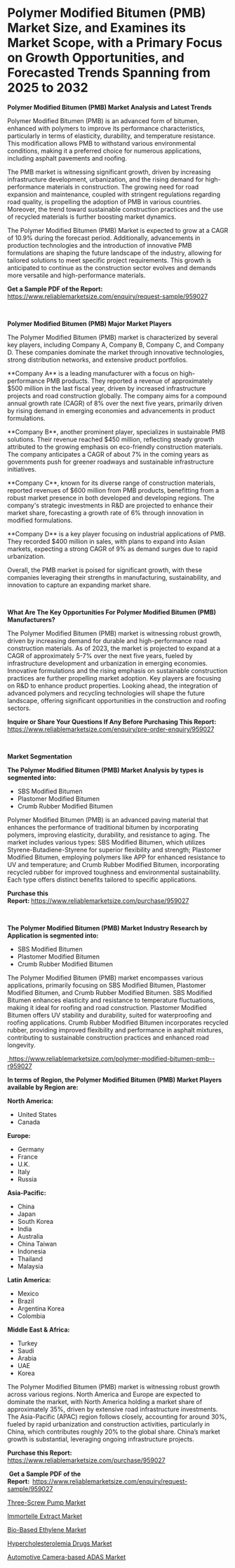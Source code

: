 <p><h1>Polymer Modified Bitumen (PMB) Market Size, and Examines its Market Scope, with a Primary Focus on Growth Opportunities, and Forecasted Trends Spanning from 2025 to 2032</h1></p><p><strong>Polymer Modified Bitumen (PMB) Market Analysis and Latest Trends</strong></p>
<p><p>Polymer Modified Bitumen (PMB) is an advanced form of bitumen, enhanced with polymers to improve its performance characteristics, particularly in terms of elasticity, durability, and temperature resistance. This modification allows PMB to withstand various environmental conditions, making it a preferred choice for numerous applications, including asphalt pavements and roofing.</p><p>The PMB market is witnessing significant growth, driven by increasing infrastructure development, urbanization, and the rising demand for high-performance materials in construction. The growing need for road expansion and maintenance, coupled with stringent regulations regarding road quality, is propelling the adoption of PMB in various countries. Moreover, the trend toward sustainable construction practices and the use of recycled materials is further boosting market dynamics.</p><p>The Polymer Modified Bitumen (PMB) Market is expected to grow at a CAGR of 10.9% during the forecast period. Additionally, advancements in production technologies and the introduction of innovative PMB formulations are shaping the future landscape of the industry, allowing for tailored solutions to meet specific project requirements. This growth is anticipated to continue as the construction sector evolves and demands more versatile and high-performance materials.</p></p>
<p><strong>Get a Sample PDF of the Report:&nbsp;</strong> <a href="https://www.reliablemarketsize.com/enquiry/request-sample/959027?utm_campaign=1131&utm_medium=2&utm_source=Github&utm_content=ia&utm_term=21032025&utm_id=polymer-modified-bitumen-pmb">https://www.reliablemarketsize.com/enquiry/request-sample/959027</a></p>
<p>&nbsp;</p>
<p><strong>Polymer Modified Bitumen (PMB) Major Market Players</strong></p>
<p><p>The Polymer Modified Bitumen (PMB) market is characterized by several key players, including Company A, Company B, Company C, and Company D. These companies dominate the market through innovative technologies, strong distribution networks, and extensive product portfolios.</p><p>**Company A** is a leading manufacturer with a focus on high-performance PMB products. They reported a revenue of approximately $500 million in the last fiscal year, driven by increased infrastructure projects and road construction globally. The company aims for a compound annual growth rate (CAGR) of 8% over the next five years, primarily driven by rising demand in emerging economies and advancements in product formulations.</p><p>**Company B**, another prominent player, specializes in sustainable PMB solutions. Their revenue reached $450 million, reflecting steady growth attributed to the growing emphasis on eco-friendly construction materials. The company anticipates a CAGR of about 7% in the coming years as governments push for greener roadways and sustainable infrastructure initiatives.</p><p>**Company C**, known for its diverse range of construction materials, reported revenues of $600 million from PMB products, benefitting from a robust market presence in both developed and developing regions. The company's strategic investments in R&D are projected to enhance their market share, forecasting a growth rate of 6% through innovation in modified formulations.</p><p>**Company D** is a key player focusing on industrial applications of PMB. They recorded $400 million in sales, with plans to expand into Asian markets, expecting a strong CAGR of 9% as demand surges due to rapid urbanization.</p><p>Overall, the PMB market is poised for significant growth, with these companies leveraging their strengths in manufacturing, sustainability, and innovation to capture an expanding market share.</p></p>
<p>&nbsp;</p>
<p><strong>What Are The Key Opportunities For Polymer Modified Bitumen (PMB) Manufacturers?</strong></p>
<p><p>The Polymer Modified Bitumen (PMB) market is witnessing robust growth, driven by increasing demand for durable and high-performance road construction materials. As of 2023, the market is projected to expand at a CAGR of approximately 5-7% over the next five years, fueled by infrastructure development and urbanization in emerging economies. Innovative formulations and the rising emphasis on sustainable construction practices are further propelling market adoption. Key players are focusing on R&D to enhance product properties. Looking ahead, the integration of advanced polymers and recycling technologies will shape the future landscape, offering significant opportunities in the construction and roofing sectors.</p></p>
<p><strong>Inquire or Share Your Questions If Any Before Purchasing This Report:</strong> <a href="https://www.reliablemarketsize.com/enquiry/pre-order-enquiry/959027?utm_campaign=1131&utm_medium=2&utm_source=Github&utm_content=ia&utm_term=21032025&utm_id=polymer-modified-bitumen-pmb">https://www.reliablemarketsize.com/enquiry/pre-order-enquiry/959027</a></p>
<p>&nbsp;</p>
<p><strong>Market Segmentation</strong></p>
<p><strong>The Polymer Modified Bitumen (PMB) Market Analysis by types is segmented into:</strong></p>
<p><ul><li>SBS Modified Bitumen</li><li>Plastomer Modified Bitumen</li><li>Crumb Rubber Modified Bitumen</li></ul></p>
<p><p>Polymer Modified Bitumen (PMB) is an advanced paving material that enhances the performance of traditional bitumen by incorporating polymers, improving elasticity, durability, and resistance to aging. The market includes various types: SBS Modified Bitumen, which utilizes Styrene-Butadiene-Styrene for superior flexibility and strength; Plastomer Modified Bitumen, employing polymers like APP for enhanced resistance to UV and temperature; and Crumb Rubber Modified Bitumen, incorporating recycled rubber for improved toughness and environmental sustainability. Each type offers distinct benefits tailored to specific applications.</p></p>
<p><strong>Purchase this Report:&nbsp;</strong><a href="https://www.reliablemarketsize.com/purchase/959027?utm_campaign=1131&utm_medium=2&utm_source=Github&utm_content=ia&utm_term=21032025&utm_id=polymer-modified-bitumen-pmb">https://www.reliablemarketsize.com/purchase/959027</a></p>
<p>&nbsp;</p>
<p><strong>The Polymer Modified Bitumen (PMB) Market Industry Research by Application is segmented into:</strong></p>
<p><ul><li>SBS Modified Bitumen</li><li>Plastomer Modified Bitumen</li><li>Crumb Rubber Modified Bitumen</li></ul></p>
<p><p>The Polymer Modified Bitumen (PMB) market encompasses various applications, primarily focusing on SBS Modified Bitumen, Plastomer Modified Bitumen, and Crumb Rubber Modified Bitumen. SBS Modified Bitumen enhances elasticity and resistance to temperature fluctuations, making it ideal for roofing and road construction. Plastomer Modified Bitumen offers UV stability and durability, suited for waterproofing and roofing applications. Crumb Rubber Modified Bitumen incorporates recycled rubber, providing improved flexibility and performance in asphalt mixtures, contributing to sustainable construction practices and enhanced road longevity.</p></p>
<p><a href="https://www.reliablemarketsize.com/polymer-modified-bitumen-pmb--r959027?utm_campaign=1131&utm_medium=2&utm_source=Github&utm_content=ia&utm_term=21032025&utm_id=polymer-modified-bitumen-pmb">&nbsp;https://www.reliablemarketsize.com/polymer-modified-bitumen-pmb--r959027</a></p>
<p><strong>In terms of Region, the Polymer Modified Bitumen (PMB) Market Players available by Region are:</strong></p>
<p>
    <p> <strong> North America: </strong>
        <ul>
            <li>United States</li>
            <li>Canada</li>
        </ul>
        </p> 
    <p> <strong> Europe: </strong>
        <ul>
            <li>Germany</li>
            <li>France</li>
            <li>U.K.</li>
            <li>Italy</li>
            <li>Russia</li>
        </ul>
        </p> 
    <p> <strong> Asia-Pacific: </strong>
        <ul>
            <li>China</li>
            <li>Japan</li>
            <li>South Korea</li>
            <li>India</li>
            <li>Australia</li>
            <li>China Taiwan</li>
            <li>Indonesia</li>
            <li>Thailand</li>
            <li>Malaysia</li>
        </ul>
        </p> 
    <p> <strong> Latin America: </strong>
        <ul>
            <li>Mexico</li>
            <li>Brazil</li>
            <li>Argentina Korea</li>
            <li>Colombia</li>
        </ul>
        </p> 
    <p> <strong> Middle East & Africa: </strong>
        <ul>
            <li>Turkey</li>
            <li>Saudi</li>
            <li>Arabia</li>
            <li>UAE</li>
            <li>Korea</li>
        </ul>
    </p>
    </p>
<p><p>The Polymer Modified Bitumen (PMB) market is witnessing robust growth across various regions. North America and Europe are expected to dominate the market, with North America holding a market share of approximately 35%, driven by extensive road infrastructure investments. The Asia-Pacific (APAC) region follows closely, accounting for around 30%, fueled by rapid urbanization and construction activities, particularly in China, which contributes roughly 20% to the global share. China’s market growth is substantial, leveraging ongoing infrastructure projects.</p></p>
<p><strong>Purchase this Report: </strong><a href="https://www.reliablemarketsize.com/purchase/959027?utm_campaign=1131&utm_medium=2&utm_source=Github&utm_content=ia&utm_term=21032025&utm_id=polymer-modified-bitumen-pmb">https://www.reliablemarketsize.com/purchase/959027</a></p>
<p>&nbsp;<strong>Get a Sample PDF of the Report:&nbsp;&nbsp;</strong><a href="https://www.reliablemarketsize.com/enquiry/request-sample/959027?utm_campaign=1131&utm_medium=2&utm_source=Github&utm_content=ia&utm_term=21032025&utm_id=polymer-modified-bitumen-pmb">https://www.reliablemarketsize.com/enquiry/request-sample/959027</a></p>
<p><strong></strong></p>
<p><p><a href="https://github.com/wilzeryammy/Market-Research-Report-List-1/blob/main/three-screw-pump-market.md?utm_campaign=1131&utm_medium=2&utm_source=Github&utm_content=ia&utm_term=21032025&utm_id=polymer-modified-bitumen-pmb">Three-Screw Pump Market</a></p><p><a href="https://github.com/sphaabrose/Market-Research-Report-List-1/blob/main/immortelle-extract-market.md?utm_campaign=1131&utm_medium=2&utm_source=Github&utm_content=ia&utm_term=21032025&utm_id=polymer-modified-bitumen-pmb">Immortelle Extract Market</a></p><p><a href="https://github.com/etapaqanee/Market-Research-Report-List-1/blob/main/bio-based-ethylene-market.md?utm_campaign=1131&utm_medium=2&utm_source=Github&utm_content=ia&utm_term=21032025&utm_id=polymer-modified-bitumen-pmb">Bio-Based Ethylene Market</a></p><p><a href="https://github.com/leptouwrites/Market-Research-Report-List-1/blob/main/hypercholesterolemia-drugs-market.md?utm_campaign=1131&utm_medium=2&utm_source=Github&utm_content=ia&utm_term=21032025&utm_id=polymer-modified-bitumen-pmb">Hypercholesterolemia Drugs Market</a></p><p><a href="https://github.com/colloerrinbp/Market-Research-Report-List-1/blob/main/automotive-camera-based-adas-market.md?utm_campaign=1131&utm_medium=2&utm_source=Github&utm_content=ia&utm_term=21032025&utm_id=polymer-modified-bitumen-pmb">Automotive Camera-based ADAS Market</a></p></p>
